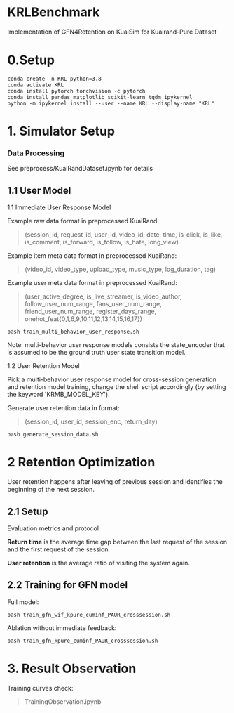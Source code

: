 # KRLBenchmark

Implementation of GFN4Retention on KuaiSim for Kuairand-Pure Dataset

# 0.Setup

```
conda create -n KRL python=3.8
conda activate KRL
conda install pytorch torchvision -c pytorch
conda install pandas matplotlib scikit-learn tqdm ipykernel
python -m ipykernel install --user --name KRL --display-name "KRL"
```

# 1. Simulator Setup

### Data Processing

See preprocess/KuaiRandDataset.ipynb for details


## 1.1 User Model

1.1 Immediate User Response Model

Example raw data format in preprocessed KuaiRand: 

> (session_id, request_id, user_id, video_id, date, time, is_click, is_like, is_comment, is_forward, is_follow, is_hate, long_view)

Example item meta data format in preprocessed KuaiRand: 

> (video_id, video_type, upload_type, music_type, log_duration, tag)

Example user meta data format in preprocessed KuaiRand: 

> (user_active_degree, is_live_streamer, is_video_author, follow_user_num_range, fans_user_num_range, friend_user_num_range, register_days_range, onehot_feat{0,1,6,9,10,11,12,13,14,15,16,17})

```
bash train_multi_behavior_user_response.sh
```

Note: multi-behavior user response models consists the state_encoder that is assumed to be the ground truth user state transition model.

1.2 User Retention Model

Pick a multi-behavior user response model for cross-session generation and retention model training, change the shell script accordingly (by setting the keyword 'KRMB_MODEL_KEY').

Generate user retention data in format:

> (session_id, user_id, session_enc, return_day)

```
bash generate_session_data.sh
```

# 2 Retention Optimization

User retention happens after leaving of previous session and identifies the beginning of the next session.

## 2.1 Setup

Evaluation metrics and protocol

**Return time** is the average time gap between the last request of the session and the first request of the session. 

**User retention** is the average ratio of visiting the system again.

## 2.2 Training for GFN model

Full model:

```
bash train_gfn_wif_kpure_cuminf_PAUR_crosssession.sh
```

Ablation without immediate feedback:

```
bash train_gfn_kpure_cuminf_PAUR_crosssession.sh
```


# 3. Result Observation

Training curves check:

> TrainingObservation.ipynb
